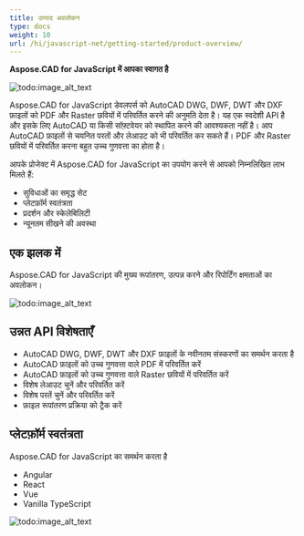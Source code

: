 ```yaml
---
title: उत्पाद अवलोकन
type: docs
weight: 10
url: /hi/javascript-net/getting-started/product-overview/
---
```


**Aspose.CAD for JavaScript में आपका स्वागत है**

![todo:image_alt_text](/_assets/home_5.png)

Aspose.CAD for JavaScript डेवलपर्स को AutoCAD DWG, DWF, DWT और DXF फ़ाइलों को PDF और Raster छवियों में परिवर्तित करने की अनुमति देता है। यह एक स्वदेशी API है और इसके लिए AutoCAD या किसी सॉफ़्टवेयर को स्थापित करने की आवश्यकता नहीं है। आप AutoCAD फ़ाइलों से चयनित परतों और लेआउट को भी परिवर्तित कर सकते हैं। PDF और Raster छवियों में परिवर्तित करना बहुत उच्च गुणवत्ता का होता है।

आपके प्रोजेक्ट में Aspose.CAD for JavaScript का उपयोग करने से आपको निम्नलिखित लाभ मिलते हैं:

- सुविधाओं का समृद्ध सेट
- प्लेटफ़ॉर्म स्वतंत्रता
- प्रदर्शन और स्केलेबिलिटी
- न्यूनतम सीखने की अवस्था

## **एक झलक में**
Aspose.CAD for JavaScript की मुख्य रूपांतरण, उत्पन्न करने और रिपोर्टिंग क्षमताओं का अवलोकन।

![todo:image_alt_text](/_assets/javascript-net/product-overview_2.png)

## **उन्नत API विशेषताएँ**
- AutoCAD DWG, DWF, DWT और DXF फ़ाइलों के नवीनतम संस्करणों का समर्थन करता है
- AutoCAD फ़ाइलों को उच्च गुणवत्ता वाले PDF में परिवर्तित करें
- AutoCAD फ़ाइलों को उच्च गुणवत्ता वाले Raster छवियों में परिवर्तित करें
- विशेष लेआउट चुनें और परिवर्तित करें
- विशेष परतें चुनें और परिवर्तित करें
- फ़ाइल रूपांतरण प्रक्रिया को ट्रैक करें

## **प्लेटफ़ॉर्म स्वतंत्रता**
Aspose.CAD for JavaScript का समर्थन करता है

- Angular
- React
- Vue
- Vanilla TypeScript

![todo:image_alt_text](/_assets/javascript-net/product-overview_3.png)
